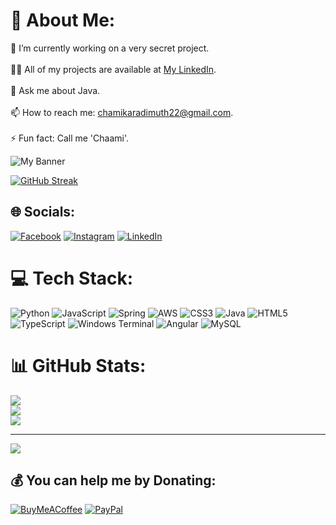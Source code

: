 # 💫 About Me:
🌱 I’m currently working on a very secret project.<br>  
👨‍💻 All of my projects are available at [My LinkedIn](https://www.linkedin.com/in/chamikara-kodithuwakku-5a1532292).<br>  
💬 Ask me about Java.<br>  
📫 How to reach me: chamikaradimuth22@gmail.com.<br>  
⚡ Fun fact: Call me 'Chaami'.

![My Banner](https://64.media.tumblr.com/2d0af9c90d1b1107313cc20bda01548a/tumblr_outwxnanpp1u79o2lo1_1280.gifv)

[![GitHub Streak](https://streak-stats.demolab.com/?user=chaxmikara)](https://git.io/streak-stats)

## 🌐 Socials:
[![Facebook](https://img.shields.io/badge/Facebook-%231877F2.svg?logo=Facebook&logoColor=white)](https://www.facebook.com/chamikara.dimuth) 
[![Instagram](https://img.shields.io/badge/Instagram-%23E4405F.svg?logo=Instagram&logoColor=white)](https://instagram.com/cham.i_.xx) 
[![LinkedIn](https://img.shields.io/badge/LinkedIn-%230077B5.svg?logo=linkedin&logoColor=white)](https://www.linkedin.com/in/chamikara-kodithuwakku-5a1532292/) 

# 💻 Tech Stack:
![Python](https://img.shields.io/badge/python-3670A0?style=for-the-badge&logo=python&logoColor=ffdd54) 
![JavaScript](https://img.shields.io/badge/javascript-%23323330.svg?style=for-the-badge&logo=javascript&logoColor=%23F7DF1E) 
![Spring](https://img.shields.io/badge/spring-%236DB33F.svg?style=for-the-badge&logo=spring&logoColor=white) 
![AWS](https://img.shields.io/badge/AWS-%23FF9900.svg?style=for-the-badge&logo=amazon-aws&logoColor=white) 
![CSS3](https://img.shields.io/badge/css3-%231572B6.svg?style=for-the-badge&logo=css3&logoColor=white) 
![Java](https://img.shields.io/badge/java-%23ED8B00.svg?style=for-the-badge&logo=openjdk&logoColor=white) 
![HTML5](https://img.shields.io/badge/html5-%23E34F26.svg?style=for-the-badge&logo=html5&logoColor=white) 
![TypeScript](https://img.shields.io/badge/typescript-%23007ACC.svg?style=for-the-badge&logo=typescript&logoColor=white) 
![Windows Terminal](https://img.shields.io/badge/Windows%20Terminal-%234D4D4D.svg?style=for-the-badge&logo=windows-terminal&logoColor=white) 
![Angular](https://img.shields.io/badge/angular-%23DD0031.svg?style=for-the-badge&logo=angular&logoColor=white) 
![MySQL](https://img.shields.io/badge/mysql-4479A1.svg?style=for-the-badge&logo=mysql&logoColor=white)

# 📊 GitHub Stats:
![](https://github-readme-stats.vercel.app/api?username=chxmikara&theme=dark&hide_border=false&include_all_commits=true&count_private=true)<br/>
![](https://github-readme-streak-stats.herokuapp.com/?user=chxmikara&theme=dark&hide_border=false)<br/>
![](https://github-readme-stats.vercel.app/api/top-langs/?username=chxmikara&theme=dark&hide_border=false&include_all_commits=true&count_private=true&layout=compact)

---
[![](https://visitcount.itsvg.in/api?id=chxmikara&icon=0&color=0)](https://visitcount.itsvg.in)

## 💰 You can help me by Donating:
[![BuyMeACoffee](https://img.shields.io/badge/Buy%20Me%20a%20Coffee-ffdd00?style=for-the-badge&logo=buy-me-a-coffee&logoColor=black)](https://buymeacoffee.com/chamikara) 
[![PayPal](https://img.shields.io/badge/PayPal-00457C?style=for-the-badge&logo=paypal&logoColor=white)](https://paypal.me/ChamikaraDimuthKodithuwakku)
